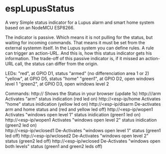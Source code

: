 # espLupusStatus
A very Simple status indicator for a Lupus alarm and smart home system based on an NodeMCU ESP8266.

The indicator is passive. Which means it is not pulling for the status, but waiting for incoming commands. That means it must be set from the external systemm itself. In the Lupus system you can define rules. A rule can  trigger an action-URL. And this is, how this status indicator gets his information.
The trade-off of this passive indicator is, if it missed an action-URL call, the status can differ from the origin. 

LEDs:
"red", at GPIO D1, status "armed" (no differenciation area 1 or 2)
"yellow", at GPIO D5, status "home"
"green1", at GPIO D2, open windows level 1
"green2", at GPIO D3, open windows level 2

Commands:
http://<esp-ip>         Shows the Status in your browser (update 1s)
http://<esp-ip>/arm     Activates "arm" status indication (red led on)
http://<esp-ip/home     Activates "home" status inidication (yellow led on)
http://<esp-ip/disarm   De-activates arm and home status and (red and yellow led off)
http://<esp-ip/wopen1   Activates "windows open level 1" status inidication (green1 led on)                      
http://<esp-ip/wopen1   Activates "windows open level 2" status inidication (green2 led on)                      
http://<esp-ip/wclosed1 De-Activates "windows open level 1" status (green1 led off)
http://<esp-ip/wclosed2 De-Activates "windows open level 2" status (green2 led off)
http://<esp-ip/wclosed  De-Activates "windows open both levels" status (green1 and green2 leds off)


